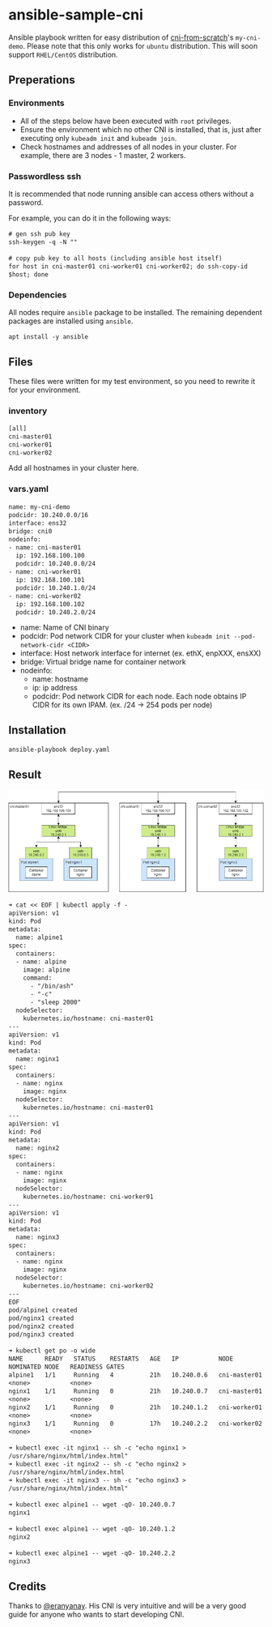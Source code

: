 # ansible-sample-cni

Ansible playbook written for easy distribution of [cni-from-scratch]'s `my-cni-demo`.
Please note that this only works for `ubuntu` distribution.
This will soon support `RHEL/CentOS` distribution.

## Preperations   

### Environments 
- All of the steps below have been executed with `root` privileges.
- Ensure the environment which no other CNI is installed, that is, just after executing only `kubeadm init` and `kubeadm join`.
- Check hostnames and addresses of all nodes in your cluster. For example, there are 3 nodes - 1 master, 2 workers.

### Passwordless ssh 
It is recommended that node running ansible can access others without a password.

For example, you can do it in the following ways:
```
# gen ssh pub key 
ssh-keygen -q -N "" 

# copy pub key to all hosts (including ansible host itself)
for host in cni-master01 cni-worker01 cni-worker02; do ssh-copy-id $host; done 
```
### Dependencies 
All nodes require `ansible` package to be installed. The remaining dependent packages are installed using `ansible`.
```
apt install -y ansible 
```

## Files 
These files were written for my test environment, so you need to rewrite it for your environment.

### inventory 

```
[all]
cni-master01
cni-worker01
cni-worker02
```
Add all hostnames in your cluster here.

### vars.yaml 

```
name: my-cni-demo
podcidr: 10.240.0.0/16
interface: ens32
bridge: cni0
nodeinfo:
- name: cni-master01
  ip: 192.168.100.100
  podcidr: 10.240.0.0/24
- name: cni-worker01
  ip: 192.168.100.101
  podcidr: 10.240.1.0/24
- name: cni-worker02
  ip: 192.168.100.102
  podcidr: 10.240.2.0/24
```
- name: Name of CNI binary 
- podcidr: Pod network CIDR for your cluster when `kubeadm init --pod-network-cidr <CIDR>` 
- interface: Host network interface for internet (ex. ethX, enpXXX, ensXX) 
- bridge: Virtual bridge name for container network 
- nodeinfo: 
  - name: hostname 
  - ip: ip address 
  - podcidr: Pod network CIDR for each node. Each node obtains IP CIDR for its own IPAM. (ex. /24 -> 254 pods per node)

## Installation

```
ansible-playbook deploy.yaml
```


## Result 

![](https://raw.githubusercontent.com/kkh913/resources/master/cni/cni_cluster.png)

```
➜ cat << EOF | kubectl apply -f -                                                         
apiVersion: v1
kind: Pod
metadata:
  name: alpine1
spec:
  containers:
  - name: alpine
    image: alpine
    command:
      - "/bin/ash"
      - "-c"
      - "sleep 2000"
  nodeSelector:
    kubernetes.io/hostname: cni-master01
---
apiVersion: v1
kind: Pod
metadata:
  name: nginx1
spec:
  containers:
  - name: nginx
    image: nginx
  nodeSelector:
    kubernetes.io/hostname: cni-master01
---
apiVersion: v1
kind: Pod
metadata:
  name: nginx2
spec:
  containers:
  - name: nginx
    image: nginx
  nodeSelector:
    kubernetes.io/hostname: cni-worker01
---
apiVersion: v1
kind: Pod
metadata:
  name: nginx3
spec:
  containers:
  - name: nginx
    image: nginx
  nodeSelector:
    kubernetes.io/hostname: cni-worker02
---
EOF
pod/alpine1 created
pod/nginx1 created
pod/nginx2 created
pod/nginx3 created

➜ kubectl get po -o wide
NAME      READY   STATUS    RESTARTS   AGE   IP           NODE           NOMINATED NODE   READINESS GATES
alpine1   1/1     Running   4          21h   10.240.0.6   cni-master01   <none>           <none>
nginx1    1/1     Running   0          21h   10.240.0.7   cni-master01   <none>           <none>
nginx2    1/1     Running   0          21h   10.240.1.2   cni-worker01   <none>           <none>
nginx3    1/1     Running   0          17h   10.240.2.2   cni-worker02   <none>           <none>

➜ kubectl exec -it nginx1 -- sh -c "echo nginx1 > /usr/share/nginx/html/index.html"
➜ kubectl exec -it nginx2 -- sh -c "echo nginx2 > /usr/share/nginx/html/index.html
➜ kubectl exec -it nginx3 -- sh -c "echo nginx3 > /usr/share/nginx/html/index.html"

➜ kubectl exec alpine1 -- wget -qO- 10.240.0.7 
nginx1

➜ kubectl exec alpine1 -- wget -qO- 10.240.1.2
nginx2

➜ kubectl exec alpine1 -- wget -qO- 10.240.2.2
nginx3
```

## Credits
Thanks to [@eranyanay]. His CNI is very intuitive and will be a very good guide for anyone who wants to start developing CNI. 

[cni-from-scratch]: https://github.com/eranyanay/cni-from-scratch
[@eranyanay]: https://github.com/eranyanay
